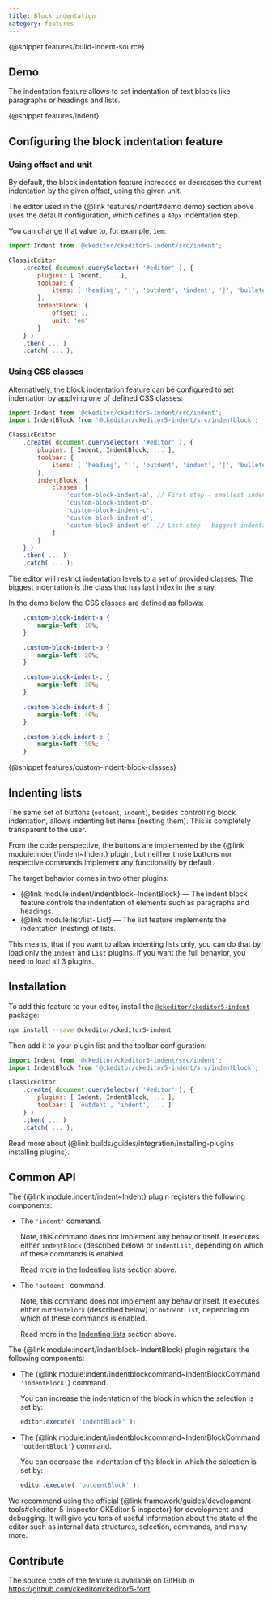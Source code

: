 ```yaml
---
title: Block indentation
category: features
---
```


{@snippet features/build-indent-source}

## Demo

The indentation feature allows to set indentation of text blocks like paragraphs or headings and lists.

{@snippet features/indent}

## Configuring the block indentation feature

### Using offset and unit

By default, the block indentation feature increases or decreases the current indentation by the given offset, using the given unit.

The editor used in the {@link features/indent#demo demo} section above uses the default configuration, which defines a `40px` indentation step.

You can change that value to, for example, `1em`:

```js
import Indent from '@ckeditor/ckeditor5-indent/src/indent';

ClassicEditor
	.create( document.querySelector( '#editor' ), {
		plugins: [ Indent, ... ],
		toolbar: {
			items: [ 'heading', '|', 'outdent', 'indent', '|', 'bulletedList', 'numberedList', '|', 'undo', 'redo' ]
		},
		indentBlock: {
			offset: 1,
			unit: 'em'
		}
	} )
	.then( ... )
	.catch( ... );
```

### Using CSS classes

Alternatively, the block indentation feature can be configured to set indentation by applying one of defined CSS classes:

```js
import Indent from '@ckeditor/ckeditor5-indent/src/indent';
import IndentBlock from '@ckeditor/ckeditor5-indent/src/indentblock';

ClassicEditor
	.create( document.querySelector( '#editor' ), {
		plugins: [ Indent, IndentBlock, ... ],
		toolbar: {
			items: [ 'heading', '|', 'outdent', 'indent', '|', 'bulletedList', 'numberedList', '|', 'undo', 'redo' ]
		},
		indentBlock: {
			classes: [
				'custom-block-indent-a', // First step - smallest indentation.
				'custom-block-indent-b',
				'custom-block-indent-c',
				'custom-block-indent-d',
				'custom-block-indent-e'  // Last step - biggest indentation.
			]
		}
	} )
	.then( ... )
	.catch( ... );
```

The editor will restrict indentation levels to a set of provided classes. The biggest indentation is the class that has last index in the array.

In the demo below the CSS classes are defined as follows:

```css
	.custom-block-indent-a {
		margin-left: 10%;
	}

	.custom-block-indent-b {
		margin-left: 20%;
	}

	.custom-block-indent-c {
		margin-left: 30%;
	}

	.custom-block-indent-d {
		margin-left: 40%;
	}

	.custom-block-indent-e {
		margin-left: 50%;
	}
```

{@snippet features/custom-indent-block-classes}

## Indenting lists

The same set of buttons (`outdent`, `indent`), besides controlling block indentation, allows indenting list items (nesting them). This is completely transparent to the user.

From the code perspective, the buttons are implemented by the {@link module:indent/indent~Indent} plugin, but neither those buttons nor respective commands implement any functionality by default.

The target behavior comes in two other plugins:

* {@link module:indent/indentblock~IndentBlock} &mdash; The indent block feature controls the indentation of elements such as paragraphs and headings.
* {@link module:list/list~List} &mdash; The list feature implements the indentation (nesting) of lists.

This means, that if you want to allow indenting lists only, you can do that by load only the `Indent` and `List` plugins. If you want the full behavior, you need to load all 3 plugins.

## Installation

To add this feature to your editor, install the [`@ckeditor/ckeditor5-indent`](https://www.npmjs.com/package/@ckeditor/ckeditor5-indent) package:

```bash
npm install --save @ckeditor/ckeditor5-indent
```

Then add it to your plugin list and the toolbar configuration:

```js
import Indent from '@ckeditor/ckeditor5-indent/src/indent';
import IndentBlock from '@ckeditor/ckeditor5-indent/src/indentblock';

ClassicEditor
	.create( document.querySelector( '#editor' ), {
		plugins: [ Indent, IndentBlock, ... ],
		toolbar: [ 'outdent', 'indent', ... ]
	} )
	.then( ... )
	.catch( ... );
```

<info-box info>
	Read more about {@link builds/guides/integration/installing-plugins installing plugins}.
</info-box>

## Common API

The {@link module:indent/indent~Indent} plugin registers the following components:

* The `'indent'` command.

	Note, this command does not implement any behavior itself. It executes either `indentBlock` (described below) or `indentList`, depending on which of these commands is enabled.

	Read more in the [Indenting lists](#indenting-lists) section above.

* The `'outdent'` command.

	Note, this command does not implement any behavior itself. It executes either `outdentBlock` (described below) or `outdentList`, depending on which of these commands is enabled.

	Read more in the [Indenting lists](#indenting-lists) section above.

The {@link module:indent/indentblock~IndentBlock} plugin registers the following components:

* The {@link module:indent/indentblockcommand~IndentBlockCommand `'indentBlock'`} command.

	You can increase the indentation of the block in which the selection is set by:

	```js
	editor.execute( 'indentBlock' );
	```

* The {@link module:indent/indentblockcommand~IndentBlockCommand `'outdentBlock'`} command.

	You can decrease the indentation of the block in which the selection is set by:

	```js
	editor.execute( 'outdentBlock' );
	```

<info-box>
	We recommend using the official {@link framework/guides/development-tools#ckeditor-5-inspector CKEditor 5 inspector} for development and debugging. It will give you tons of useful information about the state of the editor such as internal data structures, selection, commands, and many more.
</info-box>

## Contribute

The source code of the feature is available on GitHub in https://github.com/ckeditor/ckeditor5-font.
